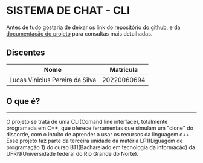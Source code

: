 # SISTEMA DE CHAT - CLI

Antes de tudo gostaria de deixar os link do [repositório do github](https://github.com/lucasnike/LP1-PROJETO-CONCORDE.git), e da [documentação do projeto](https://lucasnike.github.io/LP1-PROJETO-CONCORDE/) para consultas mais detalhadas.

## Discentes
| Nome        | Matricula   |
| ----------- | ----------- |
| Lucas Vinicius Pereira da Silva      | 20220060694       |
## O que é?
<hr/>

O projeto se trata de uma CLI(Comand line interface), totalmente programada em C++, que oferece ferramentas que simulam um "clone" do discorde, com o intuito de aprender a usar os recursos da linguagem c++. Esse projeto faz parte da terceira unidade da matéria LP1(Liguagem de programação 1) do curso BTI(Bacharelado em tecnologia da informação) da UFRN(Universidade federal do Rio Grande do Norte).
